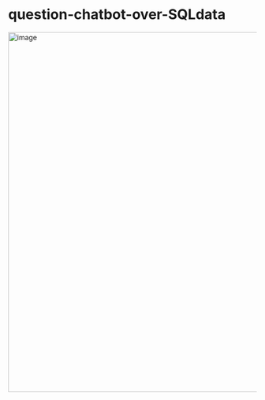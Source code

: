 # question-chatbot-over-SQLdata

<img width="730" alt="image" src="https://github.com/user-attachments/assets/29873f4e-056f-40a9-a135-4926507a2e93">
